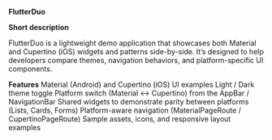 **FlutterDuo**

**Short description**

FlutterDuo is a lightweight demo application that showcases both Material and Cupertino (iOS) widgets and patterns side-by-side. It’s designed to help developers compare themes, navigation behaviors, and platform-specific UI components.

**Features**
Material (Android) and Cupertino (iOS) UI examples
Light / Dark theme toggle
Platform switch (Material ↔ Cupertino) from the AppBar / NavigationBar
Shared widgets to demonstrate parity between platforms (Lists, Cards, Forms)
Platform-aware navigation (MaterialPageRoute / CupertinoPageRoute)
Sample assets, icons, and responsive layout examples
